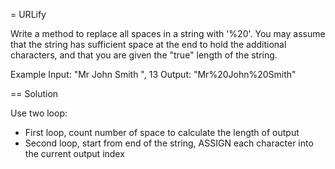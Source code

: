 = URLify

Write a method to replace all spaces in a string with '%20'.
You may assume that the string has sufficient space at the end to hold the
additional characters, and that you are given the "true" length of the string.

Example
Input:  "Mr John Smith    ", 13
Output: "Mr%20John%20Smith"

== Solution

Use two loop:
* First loop, count number of space to calculate the length of output
* Second loop, start from end of the string, ASSIGN each character into the
current output index
